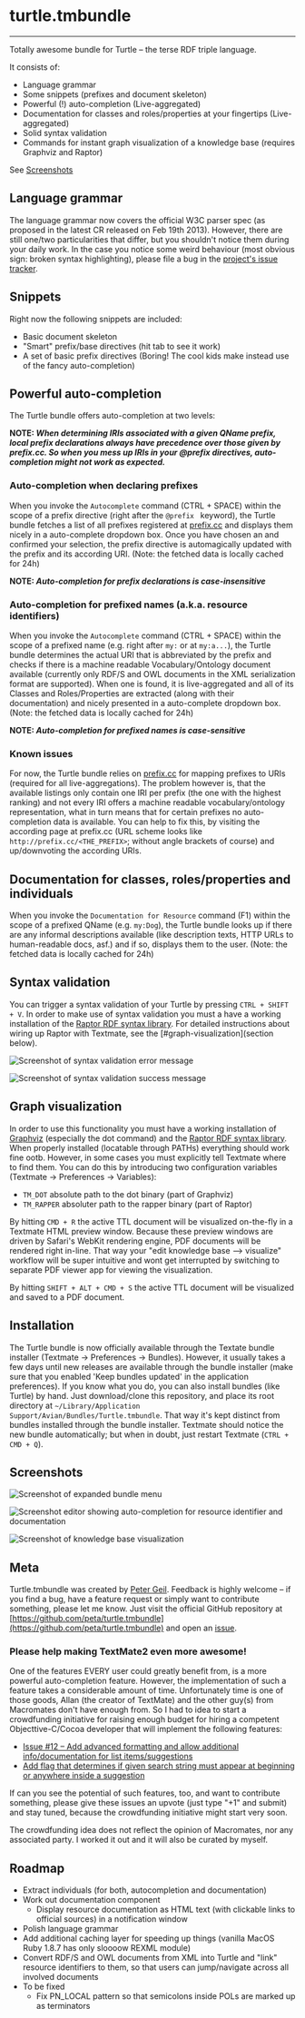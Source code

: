 # turtle.tmbundle
---------------------------------------------------------------------

Totally awesome bundle for Turtle – the terse RDF triple language.

It consists of:

+ Language grammar
+ Some snippets (prefixes and document skeleton)
+ Powerful (!) auto-completion (Live-aggregated)
+ Documentation for classes and roles/properties at your fingertips (Live-aggregated)
+ Solid syntax validation 
+ Commands for instant graph visualization of a knowledge base (requires Graphviz and Raptor)

See [Screenshots](#screenshots)

## Language grammar 

The language grammar now covers the official W3C parser spec (as proposed in the latest CR released on Feb 19th 2013). However, there are still one/two particularities that differ, but you shouldn't notice them during your daily work. In the case you notice some weird behaviour (most obvious sign: broken syntax highlighting), please file a bug in the [project's issue tracker](https://github.com/peta/turtle.tmbundle/issues "Here at GitHub").

## Snippets

Right now the following snippets are included:

+ Basic document skeleton
+ "Smart" prefix/base directives (hit tab to see it work)
+ A set of basic prefix directives (Boring! The cool kids make instead use of the fancy auto-completion)

## Powerful auto-completion

The Turtle bundle offers auto-completion at two levels:

__NOTE: *When determining IRIs associated with a given QName prefix, local prefix declarations always have precedence over those given by prefix.cc. So when you mess up IRIs in your @prefix directives, auto-completion might not work as expected.*__

### Auto-completion when declaring prefixes

When you invoke the `Autocomplete` command (CTRL + SPACE) within the scope of a prefix directive (right after the `@prefix ` keyword), the Turtle bundle fetches a list of all prefixes registered at [prefix.cc](http://prefix.cc) and displays them nicely in a auto-complete dropdown box. Once you have chosen an and confirmed your selection, the prefix directive is automagically updated with the prefix and its according URI. (Note: the fetched data is locally cached for 24h)

__NOTE: *Auto-completion for prefix declarations is case-insensitive*__

### Auto-completion for prefixed names (a.k.a. resource identifiers)

When you invoke the `Autocomplete` command (CTRL + SPACE) within the scope of a prefixed name (e.g. right after `my:` or at `my:a...`), the Turtle bundle determines the actual URI that is abbreviated by the prefix and checks if there is a machine readable Vocabulary/Ontology document available (currently only RDF/S and OWL documents in the XML serialization format are supported). When one is found, it is live-aggregated and all of its Classes and Roles/Properties are extracted (along with their documentation) and nicely presented in a auto-complete dropdown box. (Note: the fetched data is locally cached for 24h)

__NOTE: *Auto-completion for prefixed names is case-sensitive*__

### Known issues

For now, the Turtle bundle relies on [prefix.cc](http://prefix.cc) for mapping prefixes to URIs (required for all live-aggregations). The problem however is, that the available listings only contain one IRI per prefix (the one with the highest ranking) and not every IRI offers a machine readable vocabulary/ontology representation, what in turn means that for certain prefixes no auto-completion data is available. You can help to fix this, by visiting the according page at prefix.cc (URL scheme looks like `http://prefix.cc/<THE_PREFIX>`; without angle brackets of course) and up/downvoting the according URIs.

## Documentation for classes, roles/properties and individuals

When you invoke the `Documentation for Resource` command (F1) within the scope of a prefixed QName (e.g. `my:Dog`), the Turtle bundle looks up if there are any informal descriptions available (like description texts, HTTP URLs to human-readable docs, asf.) and if so, displays them to the user. (Note: the fetched data is locally cached for 24h)

## Syntax validation

You can trigger a syntax validation of your Turtle by pressing `CTRL + SHIFT + V`. In order to make use of syntax validation you must a have a working installation of the [Raptor RDF syntax library](http://librdf.org/raptor/). For detailed instructions about wiring up Raptor with Textmate, see the [#graph-visualization](section below).

![Screenshot of syntax validation error message](./Support/img/screenshot-syntaxval-error.png "Screenshot of syntax validation error message")

![Screenshot of syntax validation success message](./Support/img/screenshot-syntaxval-success.png "Screenshot of syntax validation success message")

## Graph visualization

In order to use this functionality you must have a working installation of [Graphviz](http://graphviz.org) (especially the dot command) and the [Raptor RDF syntax library](http://librdf.org/raptor/). When properly installed (locatable through PATHs) everything should work fine ootb. However, in some cases you must explicitly tell Textmate where to find them. You can do this by introducing two configuration variables (Textmate -> Preferences -> Variables):

+ `TM_DOT` absolute path to the dot binary (part of Graphviz)
+ `TM_RAPPER` absoluter path to the rapper binary (part of Raptor)

By hitting `CMD + R` the active TTL document will be visualized on-the-fly in a Textmate HTML preview window. Because these preview windows are driven by Safari's WebKit rendering engine, PDF documents will be rendered right in-line. That way your "edit knowledge base --> visualize" workflow will be super intuitive and wont get interrupted by switching to separate PDF viewer app for viewing the visualization.

By hitting `SHIFT + ALT + CMD + S` the active TTL document will be visualized and saved to a PDF document.

## Installation

The Turtle bundle is now officially available through the Textate bundle installer (Textmate -> Preferences -> Bundles). However, it usually takes a few days until new releases are available through the bundle installer (make sure that you enabled 'Keep bundles updated' in the application preferences). If you know what you do, you can also install bundles (like Turtle) by hand. Just download/clone this repository, and place its root directory at `~/Library/Application Support/Avian/Bundles/Turtle.tmbundle`. That way it's kept distinct from bundles installed through the bundle installer. Textmate should notice the new bundle automatically; but when in doubt, just restart Textmate (`CTRL + CMD + Q`). 

## Screenshots

![Screenshot of expanded bundle menu](./Support/img/screenshot-menu.png "Screenshot of expanded bundle menu")

![Screenshot editor showing auto-completion for resource identifier and documentation](./Support/img/screenshot-editor.png "Screenshot editor showing auto-completion for resource identifier and documentation")

![Screenshot of knowledge base visualization](./Support/img/screenshot-visu.png "Screenshot of knowledge base visualization")

## Meta

Turtle.tmbundle was created by [Peter Geil](http://github.com/peta). Feedback is highly welcome – if you find a bug, have a feature request or simply want to contribute something, please let me know. Just visit the official GitHub repository at [https://github.com/peta/turtle.tmbundle](https://github.com/peta/turtle.tmbundle) and open an [issue](https://github.com/peta/turtle.tmbundle/issues).

### Please help making TextMate2 even more awesome!

One of the features EVERY user could greatly benefit from, is a more powerful auto-completion feature. However, the implementation of such a feature takes a considerable amount of time. Unfortunately time is one of those goods, Allan (the creator of TextMate) and the other guy(s) from Macromates don't have enough from. So I had to idea to start a crowdfunding initiative for raising enough budget for hiring a competent Objecttive-C/Cocoa developer that will implement the following features:

+ [Issue #12 – Add advanced formatting and allow additional info/documentation for list items/suggestions](https://github.com/textmate/dialog/issues/12)
+ [Add flag that determines if given search string must appear at beginning or anywhere inside a suggestion](https://github.com/textmate/dialog/issues/10)

If can you see the potential of such features, too, and want to contribute something, please give these issues an upvote (just type "+1" and submit) and stay tuned, because the crowdfunding initiative might start very soon.

The crowdfunding idea does not reflect the opinion of Macromates, nor any associated party. I worked it out and it will also be curated by myself.

## Roadmap

+ Extract individuals (for both, autocompletion and documentation)
+ Work out documentation component
	+ Display resource documentation as HTML text (with clickable links to official sources) in a notification window
+ Polish language grammar
+ Add additional caching layer for speeding up things (vanilla MacOS Ruby 1.8.7 has only sloooow REXML module)
+ Convert RDF/S and OWL documents from XML into Turtle and "link" resource identifiers to them, so that users can jump/navigate across all involved documents
+ To be fixed
	+ Fix PN_LOCAL pattern so that semicolons inside POLs are marked up as terminators
